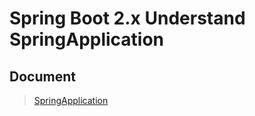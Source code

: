 # Spring Boot 2.x Understand SpringApplication

## Document
> [SpringApplication](https://docs.spring.io/spring-boot/docs/2.0.5.RELEASE/reference/htmlsingle/#boot-features-spring-application)

